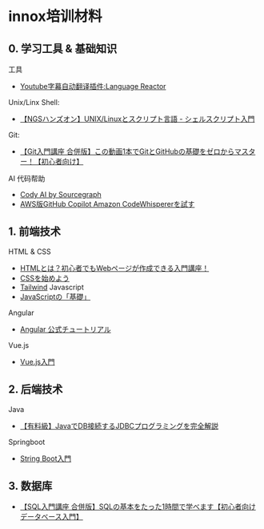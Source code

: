 # innox培训材料
## 0. 学习工具 & 基础知识

工具
- [Youtube字幕自动翻译插件:Language Reactor](https://chrome.google.com/webstore/detail/language-reactor/hoombieeljmmljlkjmnheibnpciblicm)

Unix/Linx Shell:
- [【NGSハンズオン】UNIX/Linuxとスクリプト言語 - シェルスクリプト入門](https://www.youtube.com/watch?v=eISlS3VsI_I)

Git:
- [【Git入門講座 合併版】この動画1本でGitとGitHubの基礎をゼロからマスター！【初心者向け】](https://www.youtube.com/watch?v=WHwuNP4kalU)

AI 代码帮助
- [Cody AI by Sourcegraph](https://marketplace.visualstudio.com/items?itemName=sourcegraph.cody-ai)
- [AWS版GitHub Copilot Amazon CodeWhispererを試す](https://maasaablog.com/integrated-development-environment/visual-studio-code/6121/)

## 1. 前端技术
HTML & CSS
- [HTMLとは？初心者でもWebページが作成できる入門講座！](https://www.youtube.com/watch?v=HX3sOdy0oHs)
- [CSSを始めよう](https://www.youtube.com/playlist?list=PLCyDm9NTxdhJodZ5MH_EeLQ_ET472cco5)
- [Tailwind](https://juejin.cn/post/7231539903649398843)
Javascript
- [JavaScriptの「基礎」](https://www.youtube.com/watch?v=E08jeQBa1D0)

Angular
- [Angular 公式チュートリアル](https://www.youtube.com/watch?v=GFG3c-dIR5Q)

Vue.js
- [Vue.js入門](https://www.youtube.com/playlist?list=PLh6V6_7fbbo-SZYHHBVFstU2tp0dDZMAW)



## 2. 后端技术

Java
- [【有料級】JavaでDB接続するJDBCプログラミングを完全解説](https://www.youtube.com/watch?v=wu4YCDyJFPg)



Springboot
- [String Boot入門](https://www.youtube.com/playlist?list=PLhFoWnF68aPRjK1owzX811iR3K3y-ZcRA)

## 3. 数据库

- [【SQL入門講座 合併版】SQLの基本をたった1時間で学べます【初心者向けデータベース入門】](https://www.youtube.com/watch?v=v-Mb2voyTbc)

